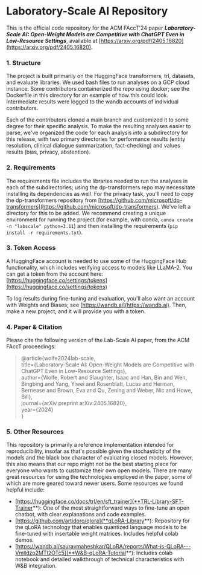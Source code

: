 # Laboratory-Scale AI Repository
This is the official code repository for the ACM FAccT'24 paper ***Laboratory-Scale AI: Open-Weight Models are Competitive with ChatGPT Even in Low-Resource Settings***, available at [https://arxiv.org/pdf/2405.16820](https://arxiv.org/pdf/2405.16820).

### 1. Structure

The project is built primarily on the HuggingFace transformers, trl, datasets, and evaluate libraries. We used bash files to run analyses on a GCP cloud instance. Some contributors containerized the repo using docker; see the Dockerfile in this directory for an example of how this could look. Intermediate results were logged to the wandb accounts of individual contributors.

Each of the contributors cloned a main branch and customized it to some degree for their specific analysis. To make the resulting analyses easier to parse, we've organized the code for each analysis into a subdirectory for this release, with two primary directories for  performance results (entity resolution, clinical dialogue summarization, fact-checking) and values results (bias, privacy, abstention).

### 2. Requirements

The requirements file includes the libraries needed to run the analyses in each of the subdirectories; using the dp-transformers repo may necessitate installing its dependencies as well. For the privacy task, you'll need to copy the dp-transformers repository from [https://github.com/microsoft/dp-transformers](https://github.com/microsoft/dp-transformers). We've left a directory for this to be added. We recommend creating a unique environment for running the project (for example, with conda, `conda create -n "labscale" python=3.11`) and then installing the requirements (`pip install -r requirements.txt`). 

### 3. Token Access

A HuggingFace account is needed to use some of the HuggingFace Hub functionality, which includes verifying access to models like LLaMA-2. You can get a token from the account here: [https://huggingface.co/settings/tokens](https://huggingface.co/settings/tokens)

To log results during fine-tuning and evaluation, you'll also want an account with Weights and Biases; see [https://wandb.ai](https://wandb.ai). Then, make a new project, and it will provide you with a token.

### 4. Paper & Citation

Please cite the following version of the Lab-Scale AI paper, from the ACM FAccT proceedings:

> @article{wolfe2024lab-scale,\
>  title={Laboratory-Scale AI: Open-Weight Models are Competitive with ChatGPT Even in Low-Resource Settings},\
>  author={Wolfe, Robert and Slaughter, Isaac and Han, Bin and Wen, Bingbing and Yang, Yiwei and Rosenblatt, Lucas and Herman, Bernease and Brown, Eva and Qu, Zening and Weber, Nic and Howe, Bill},\
>  journal={arXiv preprint arXiv:2405.16820},\
>  year={2024}\
> }

### 5. Other Resources

This repository is primarily a reference implementation intended for reproducibility, insofar as that's possible given the stochasticity of the models and the black box character of evaluating closed models. However, this also means that our repo might not be the best starting place for everyone who wants to customize their own open models. There are many great resources for using the technologies employed in the paper, some of which are more geared toward newer users. Some resources we found helpful include:

- [https://huggingface.co/docs/trl/en/sft_trainer](**TRL-Library-SFT-Trainer**): One of the most straightforward ways to fine-tune an open chatbot, with clear explanations and code examples.
- [https://github.com/artidoro/qlora](**qLoRA-Library**): Repository for the qLoRA technology that enables quantized language models to be fine-tuned with insertable weight matrices. Includes helpful colab demos.
- [https://wandb.ai/sauravmaheshkar/QLoRA/reports/What-is-QLoRA---Vmlldzo2MTI2OTc5](**W&B-qLoRA-Tutorial**): Includes colab notebook and detailed walkthrough of technical characteristics with W&B integration.